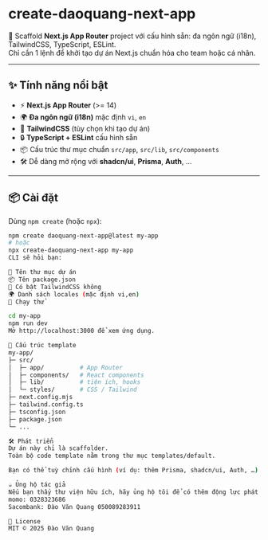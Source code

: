 <!-- @format -->

# create-daoquang-next-app

🚀 Scaffold **Next.js App Router** project với cấu hình sẵn: đa ngôn ngữ (i18n), TailwindCSS, TypeScript, ESLint.  
Chỉ cần 1 lệnh để khởi tạo dự án Next.js chuẩn hóa cho team hoặc cá nhân.

---

## ✨ Tính năng nổi bật

- ⚡ **Next.js App Router** (>= 14)
- 🌍 **Đa ngôn ngữ (i18n)** mặc định `vi`, `en`
- 🎨 **TailwindCSS** (tùy chọn khi tạo dự án)
- 🔒 **TypeScript + ESLint** cấu hình sẵn
- 📦 Cấu trúc thư mục chuẩn `src/app`, `src/lib`, `src/components`
- 🛠 Dễ dàng mở rộng với **shadcn/ui**, **Prisma**, **Auth**, ...

---

## 📦 Cài đặt

Dùng `npm create` (hoặc `npx`):

```bash
npm create daoquang-next-app@latest my-app
# hoặc
npx create-daoquang-next-app my-app
CLI sẽ hỏi bạn:

📂 Tên thư mục dự án
📦 Tên package.json
🎨 Có bật TailwindCSS không
🌍 Danh sách locales (mặc định vi,en)
🚀 Chạy thử

cd my-app
npm run dev
Mở http://localhost:3000 để xem ứng dụng.

📂 Cấu trúc template
my-app/
├─ src/
│  ├─ app/          # App Router
│  ├─ components/   # React components
│  ├─ lib/          # tiện ích, hooks
│  └─ styles/       # CSS / Tailwind
├─ next.config.mjs
├─ tailwind.config.ts
├─ tsconfig.json
├─ package.json
└─ ...

🛠 Phát triển
Dự án này chỉ là scaffolder.
Toàn bộ code template nằm trong thư mục templates/default.

Bạn có thể tuỳ chỉnh cấu hình (ví dụ: thêm Prisma, shadcn/ui, Auth, …) rồi publish bản mới.

☕ Ủng hộ tác giả
Nếu bạn thấy thư viện hữu ích, hãy ủng hộ tôi để có thêm động lực phát triển ❤️
momo: 0328323686
Sacombank: Đào Văn Quang 050089283911

📜 License
MIT © 2025 Đào Văn Quang
```
